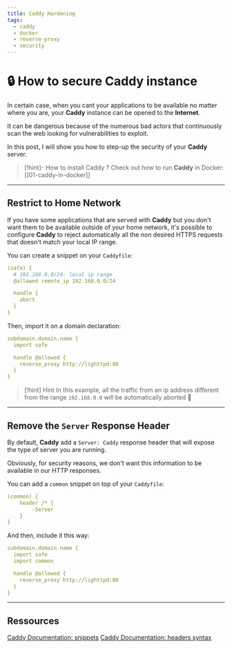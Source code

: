 ```yaml
---
title: Caddy Hardening
tags:
  - caddy
  - docker
  - reverse-proxy
  - security
---
```

# 🔒 How to secure Caddy instance

In certain case, when you cant your applications to be available no matter where you are, your **Caddy** instance can be opened to the **Internet**.

It can be dangerous because of the numerous bad actors that continuously scan the web looking for vulnerabilities to exploit.

In this post, I will show you how to step-up the security of your **Caddy** server.

>[!hint]- How to install Caddy ?
> Check out how to run **Caddy** in Docker: [[01-caddy-in-docker]]

---
## Restrict to Home Network

If you have some applications that are served with **Caddy** but you don't want them to be available outside of your home network, it's possible to configure **Caddy** to reject automatically all the non desired HTTPS requests that doesn't match your local IP range.

You can create a snippet on your `Caddyfile`:

```yml
(safe) {
  # 192.168.0.0/24: local ip range
  @allowed remote_ip 192.168.0.0/24

  handle {
    abort
  }
}
```

Then, import it on a domain declaration:

```yml {2}
subdomain.domain.name {
  import safe

  handle @allowed {
    reverse_proxy http://lighttpd:80
  }
}
```

> [!hint] Hint
> In this example, all the traffic from an ip address different from the range `192.168.0.0` will be automatically aborted 🤯

---
## Remove the `Server` Response Header

By default, **Caddy** add a `Server: Caddy` response header that will expose the type of server you are running.

Obviously, for security reasons, we don't want this information to be available in our HTTP responses.

You can add a `common` snippet on top of your `Caddyfile`:

```yml
(common) {
    header /* {
        -Server
    }
}
```

And then, include it this way:

```yml {3}
subdomain.domain.name {
  import safe
  import common

  handle @allowed {
    reverse_proxy http://lighttpd:80
  }
}
```

---
## Ressources

[Caddy Documentation: snippets](https://caddyserver.com/docs/caddyfile/concepts#snippets)
[Caddy Documentation: headers syntax](https://caddyserver.com/docs/caddyfile/directives/header#syntax)